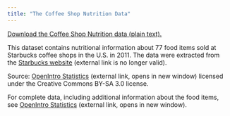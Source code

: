 ```yaml
---
title: "The Coffee Shop Nutrition Data"
---
```


[Download the Coffee Shop Nutrition data (plain text).](../starbucks.txt)

This dataset contains nutritional information about 77 food items sold at Starbucks coffee shops in the U.S. in 2011. The data were extracted from the [Starbucks website](http://www.starbucks.com/menu/nutrition) (external link is no longer valid).

Source:  [OpenIntro Statistics](https://www.openintro.org/stat/textbook.php) (external link, opens in new window) licensed under the Creative Commons BY-SA 3.0 license.

For complete data, including additional information about the food items, see [OpenIntro Statistics](https://www.openintro.org/stat/textbook.php) (external link, opens in new window).